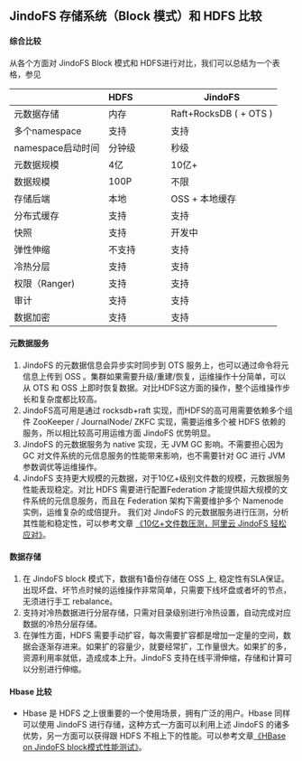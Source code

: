 
## JindoFS 存储系统（Block 模式）和 HDFS 比较

#### 综合比较

从各个方面对 JindoFS Block 模式和 HDFS进行对比，我们可以总结为一个表格，参见

| | HDFS&nbsp;&nbsp;&nbsp;&nbsp;&nbsp;&nbsp;&nbsp;&nbsp;&nbsp;&nbsp;&nbsp;&nbsp;| JindoFS |
| --- | --- | --- |
| 元数据存储 | 内存 | Raft+RocksDB ( + OTS ) |
| 多个namespace | 支持 | 支持 |
| namespace启动时间 | 分钟级 | 秒级 |
| 元数据规模 | 4亿 | 10亿+ |
| 数据规模 | 100P | 不限 |
| 存储后端 | 本地 | OSS + 本地缓存 |
| 分布式缓存 | 支持 | 支持 |
| 快照 | 支持 | 开发中 |
| 弹性伸缩 | 不支持 | 支持 |
| 冷热分层 | 支持 | 支持 |
| 权限（Ranger) | 支持 | 支持 |
| 审计 | 支持 | 支持 |
| 数据加密 | 支持 | 支持 |

#### 元数据服务

1. JindoFS 的元数据信息会异步实时同步到 OTS 服务上，也可以通过命令将元信息上传到 OSS 。集群如果需要升级/重建/恢复，运维操作十分简单，可以从 OTS 和 OSS 上即时恢复数据。对比HDFS这方面的操作，整个运维操作步长和复杂度都比较高。
1. JindoFS高可用是通过 rocksdb+raft 实现，而HDFS的高可用需要依赖多个组件 ZooKeeper / JournalNode/ ZKFC 实现，需要运维多个被 HDFS 依赖的服务，所以相比较高可用运维方面 JindoFS 优势明显。
1. JindoFS 的元数据服务为 native 实现，无 JVM GC 影响。不需要担心因为 GC 对文件系统的元信息服务的性能带来影响，也不需要针对 GC 进行 JVM 参数调优等运维操作。
1. JindoFS 支持更大规模的元数据，对于10亿+级别文件数的规模，元数据服务性能表现稳定。对比 HDFS 需要进行配置Federation 才能提供超大规模的文件系统的元信息服务，而且在 Federation 架构下需要维护多个 Namenode 实例，运维复杂的成倍提升。 我们对 JindoFS 的元数据服务进行压测，分析其性能和稳定性，可以参考文章 [《10亿+文件数压测，阿里云 JindoFS 轻松应对》](./jindofs_block_vs_hdfs_metaservice.md)。

#### 数据存储

1. 在 JindoFS block 模式下，数据有1备份存储在 OSS 上, 稳定性有SLA保证。出现坏盘、坏节点时候的运维操作非常简单，只需要下线坏盘或者坏的节点，无须进行手工 rebalance。
1. 支持对冷热数据进行分层存储，只需对目录级别进行冷热设置，自动完成对应数据的冷热分层存储。
1. 在弹性方面，HDFS 需要手动扩容，每次需要扩容都是增加一定量的空间，数据会逐渐存进来。如果扩的容量少，就要经常扩，工作量很大。如果扩的多，资源利用率就低，造成成本上升。JindoFS 支持在线平滑伸缩，存储和计算可以分别进行伸缩。

#### Hbase 比较
* Hbase 是 HDFS 之上很重要的一个使用场景，拥有广泛的用户。Hbase 同样可以使用 JindoFS 进行存储，这种方式一方面可以利用上述 JindoFS 的诸多优势，另一方面可以获得跟 HDFS 不相上下的性能。可以参考文章[《HBase on JindoFS block模式性能测试》](./jindofs_block_vs_hdfs_hbase.md)。
